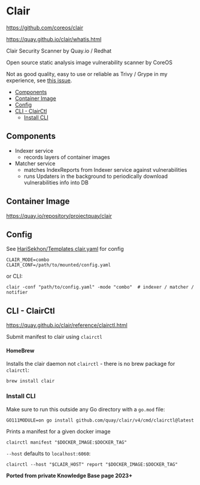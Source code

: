 # Clair

<https://github.com/coreos/clair>

<https://quay.github.io/clair/whatis.html>

Clair Security Scanner by Quay.io / Redhat

Open source static analysis image vulnerability scanner by CoreOS

Not as good quality, easy to use or reliable as Trivy / Grype in my experience,
see [this issue](https://github.com/quay/clair/issues/1756).

<!-- INDEX_START -->

- [Components](#components)
- [Container Image](#container-image)
- [Config](#config)
- [CLI - ClairCtl](#cli---clairctl)
  - [Install CLI](#install-cli)

<!-- INDEX_END -->

## Components

- Indexer service
  - records layers of container images
- Matcher service
  - matches IndexReports from Indexer service against vulnerabilities
  - runs Updaters in the background to periodically download vulnerabilities info into DB

## Container Image

https://quay.io/repository/projectquay/clair

## Config

See [HariSekhon/Templates clair.yaml](https://github.com/HariSekhon/Templates/blob/master/clair.yaml) for config

```
CLAIR_MODE=combo
CLAIR_CONF=/path/to/mounted/config.yaml
```

or CLI:

```shell
clair -conf "path/to/config.yaml" -mode "combo"  # indexer / matcher / notifier
```


## CLI - ClairCtl

https://quay.github.io/clair/reference/clairctl.html

Submit manifest to clair using `clairctl`

#### HomeBrew

Installs the clair daemon not `clairctl` - there is no brew package for `clairctl`:

```shell
brew install clair
```

### Install CLI

Make sure to run this outside any Go directory with a `go.mod` file:

```shell
GO111MODULE=on go install github.com/quay/clair/v4/cmd/clairctl@latest
```

Prints a manifest for a given docker image

```shell
clairctl manifest "$DOCKER_IMAGE:$DOCKER_TAG"
```

`--host` defaults to `localhost:6060`:

```shell
clairctl --host "$CLAIR_HOST" report "$DOCKER_IMAGE:$DOCKER_TAG"
```


**Ported from private Knowledge Base page 2023+**
